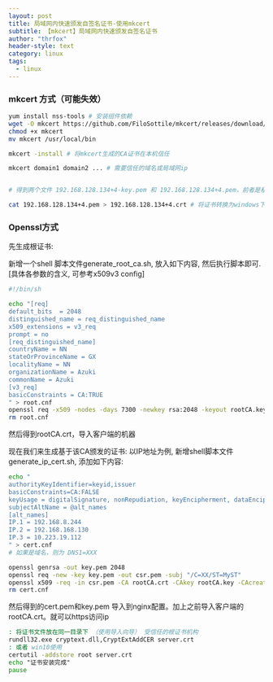 ```yaml
---
layout: post
title: 局域网内快速颁发自签名证书-使用mkcert
subtitle: 【mkcert】局域网内快速颁发自签名证书
author: "thrfox"
header-style: text
category: linux
tags:
  - linux
---
```


### mkcert 方式（可能失效）
~~~sh
yum install nss-tools # 安装组件依赖
wget -O mkcert https://github.com/FiloSottile/mkcert/releases/download/v1.4.1/mkcert-v1.4.1-linux-amd64 # 下载并安装
chmod +x mkcert
mv mkcert /usr/local/bin

mkcert -install # 将mkcert生成的CA证书在本机信任

mkcert domain1 domain2 ... # 需要信任的域名或局域网ip


# 得到两个文件 192.168.128.134+4-key.pem 和 192.168.128.134+4.pem，前者是私钥，后者是证书。

cat 192.168.128.134+4.pem > 192.168.128.134+4.crt # 将证书转换为windows下的导入格式
~~~
### Openssl方式

先生成根证书:

新增一个shell 脚本文件generate_root_ca.sh, 放入如下内容, 然后执行脚本即可.[具体各参数的含义, 可参考x509v3 config]
~~~sh
#!/bin/sh

echo "[req]
default_bits  = 2048
distinguished_name = req_distinguished_name
x509_extensions = v3_req
prompt = no
[req_distinguished_name]
countryName = NN
stateOrProvinceName = GX
localityName = NN
organizationName = Azuki
commonName = Azuki
[v3_req]
basicConstraints = CA:TRUE
" > root.cnf
openssl req -x509 -nodes -days 7300 -newkey rsa:2048 -keyout rootCA.key -out rootCA.crt -config root.cnf
rm root.cnf
~~~
然后得到rootCA.crt，导入客户端的机器

现在我们来生成基于该CA颁发的证书:
以IP地址为例, 新增shell脚本文件 generate_ip_cert.sh, 添加如下内容:
~~~sh
echo "
authorityKeyIdentifier=keyid,issuer
basicConstraints=CA:FALSE
keyUsage = digitalSignature, nonRepudiation, keyEncipherment, dataEncipherment
subjectAltName = @alt_names
[alt_names]
IP.1 = 192.168.8.244
IP.2 = 192.168.168.130
IP.3 = 10.223.19.112
" > cert.cnf
# 如果是域名，则为 DNS1=XXX

openssl genrsa -out key.pem 2048
openssl req -new -key key.pem -out csr.pem -subj "/C=XX/ST=MyST"
openssl x509 -req -in csr.pem -CA rootCA.crt -CAkey rootCA.key -CAcreateserial -out cert.pem -days 7300 -sha256 -extfile cert.cnf
rm cert.cnf
~~~
然后得到的cert.pem和key.pem  导入到nginx配置。加上之前导入客户端的rootCA.crt。就可以https访问ip


~~~bat 安装证书(右键以管理员运行).bat
: 将证书文件放在同一目录下 （使用导入向导） 受信任的根证书机构
rundll32.exe cryptext.dll,CryptExtAddCER server.crt
: 或者 win10使用
certutil -addstore root server.crt
echo "证书安装完成"
pause
~~~